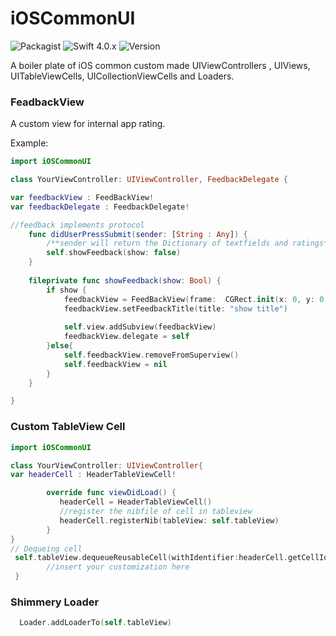 # iOSCommonUI 
![Packagist](https://img.shields.io/packagist/l/doctrine/orm.svg)
![Swift 4.0.x](https://img.shields.io/badge/Swift-4.0.x-orange.svg) 
![Version](https://img.shields.io/badge/Version-1.0-green.svg)

A boiler plate of iOS common custom made UIViewControllers , UIViews, UITableViewCells, UICollectionViewCells and Loaders. 

### FeadbackView 
A custom view for internal app rating.

Example:
```swift
import iOSCommonUI

class YourViewController: UIViewController, FeedbackDelegate {

var feedbackView : FeedBackView!
var feedbackDelegate : FeedbackDelegate!

//feedback implements protocol
    func didUserPressSubmit(sender: [String : Any]) {
        /**sender will return the Dictionary of textfields and ratings**/ 
        self.showFeedback(show: false)
    }
 
    fileprivate func showFeedback(show: Bool) {
        if show {
            feedbackView = FeedBackView(frame:  CGRect.init(x: 0, y: 0, width: self.view.frame.width, height: 560))
            feedbackView.setFeedbackTitle(title: "show title")
 
            self.view.addSubview(feedbackView)
            feedbackView.delegate = self
        }else{
            self.feedbackView.removeFromSuperview()
            self.feedbackView = nil
        }
    }

}
```
### Custom TableView Cell
```swift
import iOSCommonUI

class YourViewController: UIViewController{
var headerCell : HeaderTableViewCell!

        override func viewDidLoad() {
           headerCell = HeaderTableViewCell()
           //register the nibfile of cell in tableview
           headerCell.registerNib(tableView: self.tableView)
        }
}
// Dequeing cell 
 self.tableView.dequeueReusableCell(withIdentifier:headerCell.getCellId()) as? HeaderTableViewCell {
        //insert your customization here
 }


```
### Shimmery Loader

```swift
  Loader.addLoaderTo(self.tableView)
```

